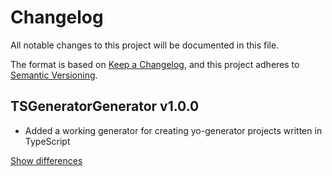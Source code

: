 # Changelog
All notable changes to this project will be documented in this file.

The format is based on [Keep a Changelog](https://keepachangelog.com/en/1.0.0/),
and this project adheres to [Semantic Versioning](https://semver.org/spec/v2.0.0.html).

## TSGeneratorGenerator v1.0.0
  - Added a working generator for creating yo-generator projects written in TypeScript

[Show differences][v1.0.0]

<!--- References -->
[v1.0.0]: https://github.com/olivierlacan/keep-a-changelog/compare/e6fdb5a...v1.0.0
